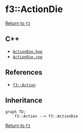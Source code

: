 # f3::ActionDie

[Return to `f3`](/docs/f3.md)

## C++

- [`ActionDie.hpp`](/c++/include/ActionDie.hpp)
- [`ActionDie.cpp`](/c++/source/ActionDie.cpp)

## References

- [`f3::Action`](/docs/f3/Action.md)

## Inheritance

```mermaid
graph TD;
    f3::Action --> f3::ActionDie
```

[Return to `f3`](/docs/f3.md)